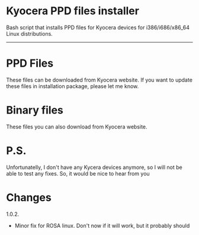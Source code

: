 Kyocera PPD files installer
==================

Bash script that installs PPD files for Kyocera devices for i386/i686/x86_64 Linux distributions.

-------

PPD Files
=========

These files can be downloaded from Kyocera website.
If you want to update these files in installation package, please let me know.

Binary files
============

These files you can also download from Kyocera website.


P.S.
====

Unfortunatelly, I don't have any Kycera devices anymore, so I will not be able to test any fixes.
So, it would be nice to hear from you

Changes
=======

1.0.2.
- Minor fix for ROSA linux. Don't now if it will work, but it probably should
